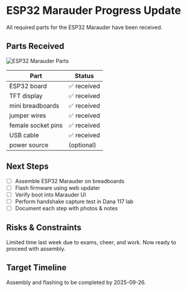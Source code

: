 # ESP32 Marauder Progress Update

All required parts for the ESP32 Marauder have been received.

## Parts Received

![ESP32 Marauder Parts](/mnt/data/IMG_436B33B6-D0D3-481B-AEE5-AC75D2E9E832.jpeg)

| Part                 | Status        |
| -------------------- | ------------- |
| ESP32 board          | ✅ received   |
| TFT display          | ✅ received   |
| mini breadboards     | ✅ received   |
| jumper wires         | ✅ received   |
| female socket pins   | ✅ received   |
| USB cable            | ✅ received   |
| power source         | (optional)    |

## Next Steps

- [ ] Assemble ESP32 Marauder on breadboards
- [ ] Flash firmware using web updater
- [ ] Verify boot into Marauder UI
- [ ] Perform handshake capture test in Dana 117 lab
- [ ] Document each step with photos & notes

## Risks & Constraints

Limited time last week due to exams, cheer, and work. Now ready to proceed with assembly.

## Target Timeline

Assembly and flashing to be completed by 2025-09-26.
